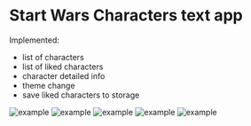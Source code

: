 # Start Wars Characters text app

Implemented:

- list of characters
- list of liked characters
- character detailed info
- theme change
- save liked characters to storage

![example](./screenshots/page1.jpg)
![example](./screenshots/page2.jpg)
![example](./screenshots/characterInfo.jpg)
![example](./screenshots/liked.jpg)
![example](./screenshots/settings.jpg)
